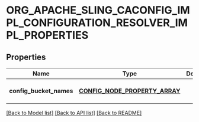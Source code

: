 # ORG_APACHE_SLING_CACONFIG_IMPL_CONFIGURATION_RESOLVER_IMPL_PROPERTIES

## Properties
Name | Type | Description | Notes
------------ | ------------- | ------------- | -------------
**config_bucket_names** | [**CONFIG_NODE_PROPERTY_ARRAY**](configNodePropertyArray.md) |  | [optional] [default to null]

[[Back to Model list]](../README.md#documentation-for-models) [[Back to API list]](../README.md#documentation-for-api-endpoints) [[Back to README]](../README.md)


